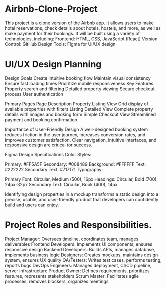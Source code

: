 # Airbnb-Clone-Project  
This project is a clone version of the Airbnb app. It allows users to make hotel reservations, check details about hotels, hostels, and more, as well as make payment for their bookings.
It will be built using a variety of technologies, including:
Frontend: HTML, CSS, JavaScript (React)
Version Control: GitHub
Design Tools: Figma for UI/UX design

# UI/UX Design Planning
Design Goals
Create intuitive booking flow
Maintain visual consistency
Ensure fast loading times
Prioritize mobile responsiveness
Key Features
Property search and filtering
Detailed property viewing
Secure checkout process
User authentication

Primary Pages
Page	Description
Property Listing View	Grid display of available properties with filters
Listing Detailed View	Complete property details with images and booking form
Simple Checkout View	Streamlined payment and booking confirmation

Importance of User-Friendly Design
A well-designed booking system reduces friction in the user journey, increases conversion rates, and improves customer satisfaction. Clear navigation, intuitive interfaces, and responsive design are critical for success.

Figma Design Specifications
Color Styles:

Primary: #FF5A5F
Secondary: #008489
Background: #FFFFFF
Text: #222222
Secondary Text: #717171
Typography:

Primary Font: Circular, Medium (500), 16px
Headings: Circular, Bold (700), 24px-32px
Secondary Text: Circular, Book (400), 14px

Identifying design properties in a mockup transforms a static design into a precise, usable, and user-friendly product that developers can confidently build and users can enjoy.

# Project Roles and Responsibilities.

Project Manager: Oversees timeline, coordinates team, manages deliverables
Frontend Developers: Implements UI components, ensures responsive design
Backend Developers: Builds APIs, manages database, implements business logic
Designers: Creates mockups, maintains design system, ensures UX quality
QA/Testers: Writes test cases, performs testing, reports bugs
DevOps Engineers: Manages deployment, CI/CD pipeline, server infrastructure
Product Owner: Defines requirements, prioritizes features, represents stakeholders
Scrum Master: Facilitates agile processes, removes blockers, organizes meetings
